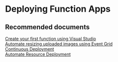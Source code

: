 <properties
	pageTitle="Deploying Function Apps"
	description="Deploying Function Apps"
	service="microsoft.web"
	resource="functions"
	authors="shrahman"
	displayOrder=""
	selfHelpType="generic"
	supportTopicIds="32598330"
	resourceTags=""
	productPesIds="16072"
	cloudEnvironments="public"
/>

# Deploying Function Apps

## **Recommended documents**

[Create your first function using Visual Studio](https://docs.microsoft.com/azure/azure-functions/functions-create-your-first-function-visual-studio)<br>
[Automate resizing uploaded images using Event Grid](https://docs.microsoft.com/azure/event-grid/resize-images-on-storage-blob-upload-event?toc=%2fazure%2fazure-functions%2ftoc.json#deploy-the-function-code)<br>
[Continuous Deployment](https://docs.microsoft.com/azure/azure-functions/functions-continuous-deployment)<br>
[Automate Resource Deployment](https://docs.microsoft.com/azure/azure-functions/functions-infrastructure-as-code)<br>
